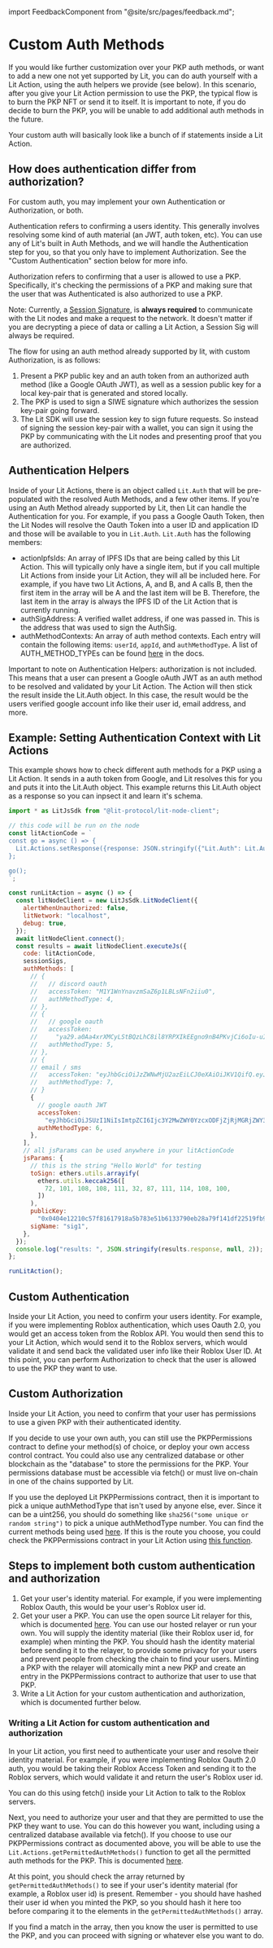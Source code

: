 import FeedbackComponent from "@site/src/pages/feedback.md";

# Custom Auth Methods

If you would like further customization over your PKP auth methods, or want to add a new one not yet supported by Lit, you can do auth yourself with a Lit Action, using the auth helpers we provide (see below). In this scenario, after you give your Lit Action permission to use the PKP, the typical flow is to burn the PKP NFT or send it to itself. It is important to note, if you do decide to burn the PKP, you will be unable to add additional auth methods in the future. 

Your custom auth will basically look like a bunch of if statements inside a Lit Action.

## How does authentication differ from authorization?

For custom auth, you may implement your own Authentication or Authorization, or both.  

Authentication refers to confirming a users identity.  This generally involves resolving some kind of auth material (an JWT, auth token, etc).  You can use any of Lit's built in Auth Methods, and we will handle the Authentication step for you, so that you only have to implement Authorization.  See the "Custom Authentication" section below for more info.

Authorization refers to confirming that a user is allowed to use a PKP.  Specifically, it's checking the permissions of a PKP and making sure that the user that was Authenticated is also authorized to use a PKP.  

Note: Currently, a [Session Signature](../../../../sdk/authentication/session-sigs/intro.md), is **always required** to communicate with the Lit nodes and make a request to the network. It doesn't matter if you are decrypting a piece of data or calling a Lit Action, a Session Sig will always be required.

The flow for using an auth method already supported by lit, with custom Authorization, is as follows:

1. Present a PKP public key and an auth token from an authorized auth method (like a Google OAuth JWT), as well as a session public key for a local key-pair that is generated and stored locally.
2. The PKP is used to sign a SIWE signature which authorizes the session key-pair going forward.
3. The Lit SDK will use the session key to sign future requests. So instead of signing the session key-pair with a wallet, you can sign it using the PKP by communicating with the Lit nodes and presenting proof that you are authorized.

## Authentication Helpers

Inside of your Lit Actions, there is an object called `Lit.Auth` that will be pre-populated with the resolved Auth Methods, and a few other items.  If you're using an Auth Method already supported by Lit, then Lit can handle the Authentication for you. For example, if you pass a Google Oauth Token, then the Lit Nodes will resolve the Oauth Token into a user ID and application ID and those will be available to you in `Lit.Auth`. `Lit.Auth` has the following members:

- actionIpfsIds: An array of IPFS IDs that are being called by this Lit Action. This will typically only have a single item, but if you call multiple Lit Actions from inside your Lit Action, they will all be included here. For example, if you have two Lit Actions, A, and B, and A calls B, then the first item in the array will be A and the last item will be B. Therefore, the last item in the array is always the IPFS ID of the Lit Action that is currently running.
- authSigAddress: A verified wallet address, if one was passed in. This is the address that was used to sign the AuthSig.
- authMethodContexts: An array of auth method contexts. Each entry will contain the following items: `userId`, `appId`, and `authMethodType`. A list of AUTH_METHOD_TYPEs can be found [here](./overview.md) in the docs.

Important to note on Authentication Helpers: authorization is not included. This means that a user can present a Google oAuth JWT as an auth method to be resolved and validated by your Lit Action. The Action will then stick the result inside the Lit.Auth object. In this case, the result would be the users verified google account info like their user id, email address, and more.

## Example: Setting Authentication Context with Lit Actions

This example shows how to check different auth methods for a PKP using a Lit Action.  It sends in a auth token from Google, and Lit resolves this for you and puts it into the Lit.Auth object.  This example returns this Lit.Auth object as a response so you can inpsect it and learn it's schema.

```js
import * as LitJsSdk from "@lit-protocol/lit-node-client";

// this code will be run on the node
const litActionCode = `
const go = async () => {
  Lit.Actions.setResponse({response: JSON.stringify({"Lit.Auth": Lit.Auth})})
};

go();
`;

const runLitAction = async () => {
  const litNodeClient = new LitJsSdk.LitNodeClient({
    alertWhenUnauthorized: false,
    litNetwork: "localhost",
    debug: true,
  });
  await litNodeClient.connect();
  const results = await litNodeClient.executeJs({
    code: litActionCode,
    sessionSigs,
    authMethods: [
      // {
      //   // discord oauth
      //   accessToken: "M1Y1WnYnavzmSaZ6p1LBLsNFn2iiu0",
      //   authMethodType: 4,
      // },
      // {
      //   // google oauth
      //   accessToken:
      //     "ya29.a0Aa4xrXMCyLStBQzLhC8il8YRPXIkEEgno9nB4PKvjCi6oIu-uIjeIoyfQoR99TcZf0IUMPfJfjRIJyIXtLk_kXLa5BmdUyJcJGP8SB4-UjlebOILidfItC8KR1sQR9LSFX55cw3_GTa5IqCOCTXME38z5ZMZaCgYKATASARASFQEjDvL9HinQH3Mk1UclCD011YbLfQ0163",
      //   authMethodType: 5,
      // },
      // {
      // email / sms
      //   accessToken: "eyJhbGciOiJzZWNwMjU2azEiLCJ0eXAiOiJKV1QifQ.eyJpc3MiOiJMSVQtUHJvdG9jb2wiLCJzdWIiOiJMSVQtT1RQIiwiaWF0IjoxNjgzMjIzNjIyMDg5LCJleHAiOjE2ODMyMjU0MjIwODksIm9yZ0lkIjoiTElUIiwicm9sZSI6InVzZXIiLCJleHRyYURhdGEiOiIrMTIwMTQwNzIwNzN8MjAyMy0wNS0wNFQxODowNzowMi4wODkxODgrMDA6MDAifQ.eyJyIjoiOTRiOWE1ODkyODFlYzdlYmZlZTdjOGRjMjU0YTk1NGY5NjY1N2IzZmRkNmFlMWIwZThmMmY1OWIxMWYwNTU1YSIsInMiOiI0NWNlNTA0YTBkZjFlZWFkMWYxMGIyYTQ1MjU4ZjlhOTI5ZTY5ODYzYjIzNDdlZGViMmRkODMxM2Y4NDVhNDA1In0"
      //   authMethodType: 7,
      // }
      {
        // google oauth JWT
        accessToken:
          "eyJhbGciOiJSUzI1NiIsImtpZCI6Ijc3Y2MwZWY0YzcxODFjZjRjMGRjZWY3YjYwYWUyOGNjOTAyMmM3NmIiLCJ0eXAiOiJKV1QifQ.eyJpc3MiOiJodHRwczovL2FjY291bnRzLmdvb2dsZS5jb20iLCJhenAiOiI0MDc0MDg3MTgxOTIuYXBwcy5nb29nbGV1c2VyY29udGVudC5jb20iLCJhdWQiOiI0MDc0MDg3MTgxOTIuYXBwcy5nb29nbGV1c2VyY29udGVudC5jb20iLCJzdWIiOiIxMDg5OTYwNTQyNzMzNjA1NjgxMzIiLCJlbWFpbCI6ImdldmVuc3RlZUBnbWFpbC5jb20iLCJlbWFpbF92ZXJpZmllZCI6dHJ1ZSwiYXRfaGFzaCI6IlVYV1Z1eEJsdGswcEhKclllOEFXTUEiLCJpYXQiOjE2NjcxNjgyMTUsImV4cCI6MTY2NzE3MTgxNX0.ejZu5bADJ6cUsovV7otHAafy0mqWZBAtN860jvBdVe38XUi0v-eB5WWBPMD5zXcJxbXFvaPWCX8nTaE6S24cNNHJw0hq15irjRZeg9D2i7ToitR1LZSQ3rPCDQZPX4xYn7G-FH7C1DQ-7NEDMmr9ge4B6Qs4pT5Mj8ESVlA29yZjKCfk-zL7F5b6W0EOIA6G9rj6-3HgtazkHfIGHAtfBz4dqHjC4HJncHJzqIm9Y8eSBBnN-ZhYUr3cWxGCuFIw3yrGccv5_khfhbbk6TqdSeMO9YNWN3otiVB8Nwu2sb9VsllFoHIE0uGSzVZVbJgSK1GsGbJZe76ubLuObI5YFw",
        authMethodType: 6,
      },
    ],
    // all jsParams can be used anywhere in your litActionCode
    jsParams: {
      // this is the string "Hello World" for testing
      toSign: ethers.utils.arrayify(
        ethers.utils.keccak256([
          72, 101, 108, 108, 111, 32, 87, 111, 114, 108, 100,
        ])
      ),
      publicKey:
        "0x0404e12210c57f81617918a5b783e51b6133790eb28a79f141df22519fb97977d2a681cc047f9f1a9b533df480eb2d816fb36606bd7c716e71a179efd53d2a55d1",
      sigName: "sig1",
    },
  });
  console.log("results: ", JSON.stringify(results.response, null, 2));
};

runLitAction();
```

## Custom Authentication

Inside your Lit Action, you need to confirm your users identity.  For example, if you were implementing Roblox authentication, which uses Oauth 2.0, you would get an access token from the Roblox API.  You would then send this to your Lit Action, which would send it to the Roblox servers, which would validate it and send back the validated user info like their Roblox User ID.  At this point, you can perform Authorization to check that the user is allowed to use the PKP they want to use.

## Custom Authorization

Inside your Lit Action, you need to confirm that your user has permissions to use a given PKP with their authenticated identity.

If you decide to use your own auth, you can still use the PKPPermissions contract to define your method(s) of choice, or deploy your own access control contract.  You could also use any centralized database or other blockchain as the "database" to store the permissions for the PKP.  Your permissions database must be accessible via fetch() or must live on-chain in one of the chains supported by Lit.

If you use the deployed Lit PKPPermissions contract, then it is important to pick a unique authMethodType that isn't used by anyone else, ever. Since it can be a uint256, you should do something like `sha256("some unique or random string")` to pick a unique authMethodType number. You can find the current methods being used [here](https://github.com/LIT-Protocol/LitNodeContracts/blob/main/contracts/lit-node/PKPPermissions.sol). If this is the route you choose, you could check the PKPPermissions contract in your Lit Action using [this function](https://actions-docs.litprotocol.com/#getpermittedauthmethods).


## Steps to implement both custom authentication and authorization

1. Get your user's identity material.  For example, if you were implementing Roblox Oauth, this would be your user's Roblox user id.  
2. Get your user a PKP.  You can use the open source Lit relayer for this, which is documented [here](../../minting/via-contracts#minting-pkps-using-the-lit-relayer).  You can use our hosted relayer or run your own.  You will supply the identity material (like their Roblox user id, for example) when minting the PKP.  You should hash the identity material before sending it to the relayer, to provide some privacy for your users and prevent people from checking the chain to find your users.  Minting a PKP with the relayer will atomically mint a new PKP and create an entry in the PKPPermissions contract to authorize that user to use that PKP.
3. Write a Lit Action for your custom authentication and authorization, which is documented further below.

### Writing a Lit Action for custom authentication and authorization

In your Lit action, you first need to authenticate your user and resolve their identity material.  For example, if you were implementing Roblox Oauth 2.0 auth, you would be taking their Roblox Access Token and sending it to the Roblox servers, which would validate it and return the user's Roblox user id.

You can do this using fetch() inside your Lit Action to talk to the Roblox servers.

Next, you need to authorize your user and that they are permitted to use the PKP they want to use.  You can do this however you want, including using a centralized database available via fetch().  If you choose to use our PKPPermissions contract as documented above, you will be able to use the `Lit.Actions.getPermittedAuthMethods()` function to get all the permitted auth methods for the PKP.  This is documented [here](https://actions-docs.litprotocol.com/#getpermittedauthmethods).  

At this point, you should check the array returned by `getPermittedAuthMethods()` to see if your user's identity material (for example, a Roblox user id) is present.  Remember - you should have hashed their user id when you minted the PKP, so you should hash it here too before comparing it to the elements in the `getPermittedAuthMethods()` array.  

If you find a match in the array, then you know the user is permitted to use the PKP, and you can proceed with signing or whatever else you want to do.
<FeedbackComponent/>
